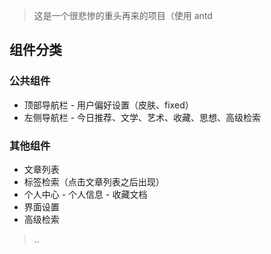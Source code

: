 > 这是一个很悲惨的重头再来的项目（使用 antd

## 组件分类

### 公共组件

- 顶部导航栏 - 用户偏好设置（皮肤、fixed）
- 左侧导航栏 - 今日推荐、文学、艺术、收藏、思想、高级检索

### 其他组件

- 文章列表
- 标签检索（点击文章列表之后出现）
- 个人中心 - 个人信息 - 收藏文档
- 界面设置
- 高级检索

> ..
